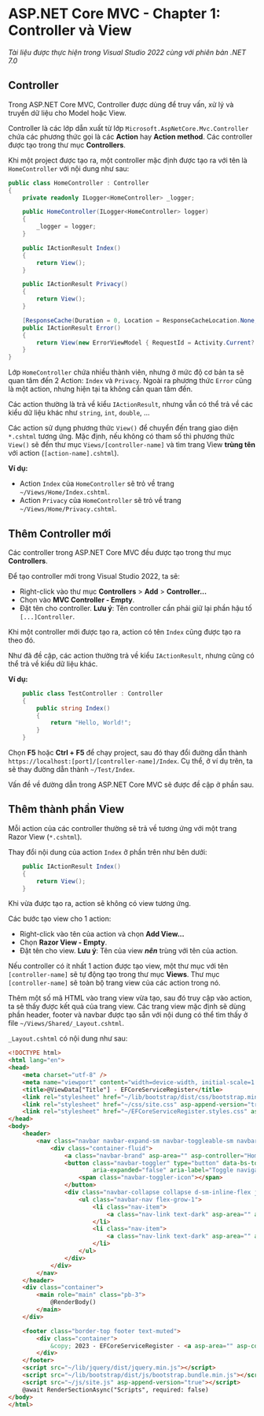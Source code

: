 # ASP.NET Core MVC - Chapter 1: Controller và View

*Tài liệu được thực hiện trong Visual Studio 2022 cùng với phiên bản .NET 7.0*

## Controller
Trong ASP.NET Core MVC, Controller được dùng để truy vấn, xử lý và truyền dữ liệu cho Model hoặc View.

Controller là các lớp dẫn xuất từ lớp `Microsoft.AspNetCore.Mvc.Controller` chứa các phương thức gọi là các **Action** hay **Action method**. Các controller được tạo trong thư mục **Controllers**.

Khi một project được tạo ra, một controller mặc định được tạo ra với tên là `HomeController` với nội dung như sau:
```csharp
public class HomeController : Controller
{
    private readonly ILogger<HomeController> _logger;

    public HomeController(ILogger<HomeController> logger)
    {
        _logger = logger;
    }

    public IActionResult Index()
    {
        return View();
    }

    public IActionResult Privacy()
    {
        return View();
    }

    [ResponseCache(Duration = 0, Location = ResponseCacheLocation.None, NoStore = true)]
    public IActionResult Error()
    {
        return View(new ErrorViewModel { RequestId = Activity.Current?.Id ?? HttpContext.TraceIdentifier });
    }
}
```
Lớp `HomeController` chứa nhiều thành viên, nhưng ở mức độ cơ bản ta sẽ quan tâm đến 2 Action: `Index` và `Privacy`. Ngoài ra phương thức `Error` cũng là một action, nhưng hiện tại ta không cần quan tâm đến.

Các action thường là trả về kiểu `IActionResult`, nhưng vẫn có thể trả về các kiểu dữ liệu khác như `string`, `int`, `double`, ...

Các action sử dụng phương thức `View()` để chuyển đến trang giao diện `*.cshtml` tương ứng. Mặc định, nếu không có tham số thì phương thức `View()` sẽ đến thư mục `Views/[controller-name]` và tìm trang View **trùng tên** với action (`[action-name].cshtml`).

**Ví dụ:**

* Action `Index` của `HomeController` sẽ trỏ về trang `~/Views/Home/Index.cshtml`.
* Action `Privacy` của `HomeController` sẽ trỏ về trang `~/Views/Home/Privacy.cshtml`.

## Thêm Controller mới
Các controller trong ASP.NET Core MVC đều được tạo trong thư mục **Controllers**.

Để tạo controller mới trong Visual Studio 2022, ta sẽ:

* Right-click vào thư mục **Controllers** > **Add** > **Controller...**
* Chọn vào **MVC Controller - Empty**.
* Đặt tên cho controller. **Lưu ý**: Tên controller cần phải giữ lại phần hậu tố `[...]Controller`.

Khi một controller mới được tạo ra, action có tên `Index` cũng được tạo ra theo đó.

Như đã đề cập, các action thường trả về kiểu `IActionResult`, nhưng cũng có thể trả về kiểu dữ liệu khác.

**Ví dụ:**
```csharp
    public class TestController : Controller 
    {
        public string Index() 
        {
            return "Hello, World!";
        }
    }
```
Chọn **F5** hoặc **Ctrl + F5** để chạy project, sau đó thay đổi đường dẫn thành `https://localhost:[port]/[controller-name]/Index`. Cụ thể, ở ví dụ trên, ta sẽ thay đường dẫn thành `~/Test/Index`.

Vấn đề về đường dẫn trong ASP.NET Core MVC sẽ được đề cập ở phần sau.

## Thêm thành phần View
Mỗi action của các controller thường sẽ trả về tương ứng với một trang Razor View (`*.cshtml`).

Thay đổi nội dung của action `Index` ở phần trên như bên dưới:
```csharp
    public IActionResult Index()
    {
        return View();
    }
```
Khi vừa được tạo ra, action sẽ không có view tương ứng. 

Các bước tạo view cho 1 action:
* Right-click vào tên của action và chọn **Add View...**
* Chọn **Razor View - Empty**.
* Đặt tên cho view. **Lưu ý**: Tên của view ***nên*** trùng với tên của action.

Nếu controller có ít nhất 1 action được tạo view, một thư mục với tên `[controller-name]` sẽ tự động tạo trong thư mục **Views**. Thư mục `[controller-name]` sẽ toàn bộ trang view của các action trong nó.

Thêm một số mã HTML vào trang view vừa tạo, sau đó truy cập vào action, ta sẽ thấy được kết quả của trang view. Các trang view mặc định sẽ dùng phần header, footer và navbar được tạo sẵn với nội dung có thể tìm thấy ở file `~/Views/Shared/_Layout.cshtml`.

`_Layout.cshtml` có nội dung như sau:
```html
<!DOCTYPE html>
<html lang="en">
<head>
    <meta charset="utf-8" />
    <meta name="viewport" content="width=device-width, initial-scale=1.0" />
    <title>@ViewData["Title"] - EFCoreServiceRegister</title>
    <link rel="stylesheet" href="~/lib/bootstrap/dist/css/bootstrap.min.css" />
    <link rel="stylesheet" href="~/css/site.css" asp-append-version="true" />
    <link rel="stylesheet" href="~/EFCoreServiceRegister.styles.css" asp-append-version="true" />
</head>
<body>
    <header>
        <nav class="navbar navbar-expand-sm navbar-toggleable-sm navbar-light bg-white border-bottom box-shadow mb-3">
            <div class="container-fluid">
                <a class="navbar-brand" asp-area="" asp-controller="Home" asp-action="Index">EFCoreServiceRegister</a>
                <button class="navbar-toggler" type="button" data-bs-toggle="collapse" data-bs-target=".navbar-collapse" aria-controls="navbarSupportedContent"
                        aria-expanded="false" aria-label="Toggle navigation">
                    <span class="navbar-toggler-icon"></span>
                </button>
                <div class="navbar-collapse collapse d-sm-inline-flex justify-content-between">
                    <ul class="navbar-nav flex-grow-1">
                        <li class="nav-item">
                            <a class="nav-link text-dark" asp-area="" asp-controller="Home" asp-action="Index">Home</a>
                        </li>
                        <li class="nav-item">
                            <a class="nav-link text-dark" asp-area="" asp-controller="Home" asp-action="Privacy">Privacy</a>
                        </li>
                    </ul>
                </div>
            </div>
        </nav>
    </header>
    <div class="container">
        <main role="main" class="pb-3">
            @RenderBody()
        </main>
    </div>

    <footer class="border-top footer text-muted">
        <div class="container">
            &copy; 2023 - EFCoreServiceRegister - <a asp-area="" asp-controller="Home" asp-action="Privacy">Privacy</a>
        </div>
    </footer>
    <script src="~/lib/jquery/dist/jquery.min.js"></script>
    <script src="~/lib/bootstrap/dist/js/bootstrap.bundle.min.js"></script>
    <script src="~/js/site.js" asp-append-version="true"></script>
    @await RenderSectionAsync("Scripts", required: false)
</body>
</html>

```

